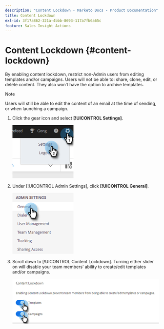 ```yaml
---
description: "Content Lockdown - Marketo Docs - Product Documentation"
title: Content Lockdown
exl-id: 3f17a862-321a-4bbb-8693-117a7fb6a65c
feature: Sales Insight Actions
---
```

# Content Lockdown {#content-lockdown}

By enabling content lockdown, restrict non-Admin users from editing templates and/or campaigns. Users will not be able to: share, clone, edit, or delete content. They also won’t have the option to archive templates.

>[!NOTE]
>
>Users will still be able to edit the content of an email at the time of sending, or when launching a campaign.

1. Click the gear icon and select **[!UICONTROL Settings]**.

   ![](assets/content-lockdown-1.png)

1. Under [!UICONTROL Admin Settings], click **[!UICONTROL General]**.

   ![](assets/content-lockdown-2.png)

1. Scroll down to [!UICONTROL Content Lockdown]. Turning either slider on will disable your team members’ ability to create/edit templates and/or campaigns.

   ![](assets/content-lockdown-3.png)
